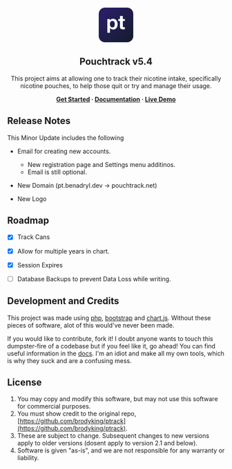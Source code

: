 <p align="center"><img src="./assets/logo.png" width="80px"></p>
<h2 align="center">Pouchtrack v5.4</h2>
<p align="center">
This project aims at allowing one to track their nicotine intake, specifically nicotine pouches, to help those quit or try and manage their usage.
</p>
<p align="center"><b>
<a href="docs/guides/gettingstarted.md">Get Started</a> &middot; <a href="docs/index.md">Documentation</a> &middot; <a href="https://pt.benadryl.dev">Live Demo</a>
</b></p>

## Release Notes

This Minor Update includes the following

- Email for creating new accounts.

  - New registration page and Settings menu additinos.
  - Email is still optional.

- New Domain (pt.benadryl.dev -> pouchtrack.net)

- New Logo

## Roadmap

- [x] Track Cans

- [x] Allow for multiple years in chart.

- [x] Session Expires

- [ ] Database Backups to prevent Data Loss while writing.

## Development and Credits

This project was made using [php](https://www.php.net/), [bootstrap](https://getbootstrap.com/) and [chart.js](https://www.chartjs.org/). Without these pieces of software, alot of this would've never been made.

If you would like to contribute, fork it! I doubt anyone wants to touch this dumpster-fire of a codebase but if you feel like it, go ahead!
You can find useful information in the [docs](docs/index.md). I'm an idiot and make all my own tools, which is why they suck and are a confusing mess.

## License

1. You may copy and modify this software, but may not use this software for commercial purposes.
2. You must show credit to the original repo, [https://github.com/brodyking/ptrack](https://github.com/brodyking/ptrack).
3. These are subject to change. Subsequent changes to new versions apply to older versions (dosent apply to version 2.1 and below).
4. Software is given "as-is", and we are not responsible for any warranty or liability.
